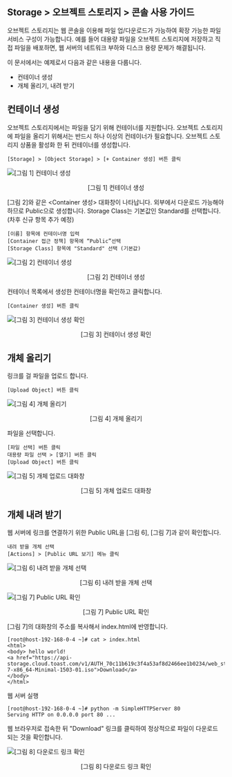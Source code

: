 ## Storage > 오브젝트 스토리지 > 콘솔 사용 가이드

오브젝트 스토리지는 웹 콘솔을 이용해 파일 업/다운로드가 가능하여 확장 가능한 파일 서비스 구성이 가능합니다. 예를 들어 대용량 파일을 오브젝트 스토리지에 저장하고 직접 파일을 배포하면, 웹 서버의 네트워크 부하와 디스크 용량 문제가 해결됩니다.

이 문서에서는 예제로서 다음과 같은 내용을 다룹니다.

- 컨테이너 생성
- 개체 올리기, 내려 받기

## 컨테이너 생성

오브젝트 스토리지에서는 파일을 담기 위해 컨테이너를 지원합니다. 오브젝트 스토리지에 파일을 올리기 위해서는 반드시 하나 이상의 컨테이너가 필요합니다. 오브젝트 스토리지 상품을 활성화 한 뒤 컨테이너를 생성합니다.

```
[Storage] > [Object Storage] > [+ Container 생성] 버튼 클릭
```

![[그림 1] 컨테이너 생성](http://static.toastoven.net/prod_infrastructure/object_storage/img_101_sc.png)
<center>[그림 1] 컨테이너 생성</center>

[그림 2]와 같은 <Container 생성> 대화창이 나타납니다. 외부에서 다운로드 가능해야 하므로 Public으로 생성합니다.
Storage Class는 기본값인 Standard를 선택합니다. (차후 신규 항목 추가 예정)
```
[이름] 항목에 컨테이너명 입력
[Container 접근 정책] 항목에 “Public”선택
[Storage Class] 항목에 "Standard" 선택 (기본값)
```

![[그림 2] 컨테이너 생성](http://static.toastoven.net/prod_infrastructure/object_storage/img_03_sc.png)
<center>[그림 2] 컨테이너 생성</center>

컨테이너 목록에서 생성한 컨테이너명을 확인하고 클릭합니다.

```
[Container 생성] 버튼 클릭
```

![[그림 3] 컨테이너 생성 확인](http://static.toastoven.net/prod_infrastructure/object_storage/img_103_sc.png)
<center>[그림 3] 컨테이너 생성 확인</center>

## 개체 올리기

링크를 걸 파일을 업로드 합니다.

```
[Upload Object] 버튼 클릭
```

![[그림 4] 개체 올리기](http://static.toastoven.net/prod_infrastructure/object_storage/img_104.png)
<center>[그림 4] 개체 올리기</center>

파일을 선택합니다.

```
[파일 선택] 버튼 클릭
대용량 파일 선택 > [열기] 버튼 클릭
[Upload Object] 버튼 클릭
```

![[그림 5] 개체 업로드 대화창](http://static.toastoven.net/prod_infrastructure/object_storage/img_105.png)
<center>[그림 5] 개체 업로드 대화창</center>

## 개체 내려 받기

웹 서버에 링크를 연결하기 위한 Public URL을 [그림 6], [그림 7]과 같이 확인합니다.

```
내려 받을 개체 선택
[Actions] > [Public URL 보기] 메뉴 클릭
```

![[그림 6] 내려 받을 개체 선택](http://static.toastoven.net/prod_infrastructure/object_storage/img_106.png)
<center>[그림 6] 내려 받을 개체 선택</center>

![[그림 7] Public URL 확인](http://static.toastoven.net/prod_infrastructure/object_storage/img_08.jpg)
<center>[그림 7] Public URL 확인</center>

[그림 7]의 <Public URL> 대화창의 주소를 복사해서 index.html에 반영합니다.

```
[root@host-192-168-0-4 ~]# cat > index.html
<html>
<body> hello world!
<a href="https://api-storage.cloud.toast.com/v1/AUTH_70c11b619c3f4a53af8d2466ee1b0234/web_static/CentOS-7-x86_64-Minimal-1503-01.iso">Download</a>
</body>
</html>
```

웹 서버 실행

```
[root@host-192-168-0-4 ~]# python -m SimpleHTTPServer 80
Serving HTTP on 0.0.0.0 port 80 ...
```

웹 브라우저로 접속한 뒤 "Download" 링크를 클릭하여 정상적으로 파일이 다운로드 되는 것을 확인합니다.

![[그림 8] 다운로드 링크 확인](http://static.toastoven.net/prod_infrastructure/object_storage/img_09.jpg)
<center>[그림 8] 다운로드 링크 확인</center>
